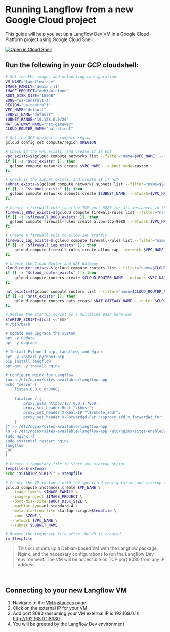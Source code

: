 # Running Langflow from a new Google Cloud project
This guide will help you set up a Langflow Dev VM in a Google Cloud Platform project using Google Cloud Shell.

[![Open in Cloud Shell](https://gstatic.com/cloudssh/images/open-btn.svg)](https://console.cloud.google.com/cloudshell/open?git_repo=https://github.com/genome21/langflow&working_dir=scripts&shellonly=true&tutorial=gcp_setup_tutorial.yaml)


## Run the following in your GCP cloudshell:

```bash
# Set the VM, image, and networking configuration
VM_NAME="langflow-dev"
IMAGE_FAMILY="debian-11"
IMAGE_PROJECT="debian-cloud"
BOOT_DISK_SIZE="100GB"
ZONE="us-central1-a"
REGION="us-central1"
VPC_NAME="default"
SUBNET_NAME="default"
SUBNET_RANGE="10.128.0.0/20"
NAT_GATEWAY_NAME="nat-gateway"
CLOUD_ROUTER_NAME="nat-client"

# Set the GCP project's compute region
gcloud config set compute/region $REGION

# Check if the VPC exists, and create it if not
vpc_exists=$(gcloud compute networks list --filter="name=$VPC_NAME" --format="value(name)")
if [[ -z "$vpc_exists" ]]; then
  gcloud compute networks create $VPC_NAME --subnet-mode=custom
fi

# Check if the subnet exists, and create it if not
subnet_exists=$(gcloud compute networks subnets list --filter="name=$SUBNET_NAME AND region=$REGION" --format="value(name)")
if [[ -z "$subnet_exists" ]]; then
  gcloud compute networks subnets create $SUBNET_NAME --network=$VPC_NAME --region=$REGION --range=$SUBNET_RANGE
fi

# Create a firewall rule to allow TCP port 8080 for all instances in the VPC
firewall_8080_exists=$(gcloud compute firewall-rules list --filter="name=allow-tcp-8080" --format="value(name)")
if [[ -z "$firewall_8080_exists" ]]; then
  gcloud compute firewall-rules create allow-tcp-8080 --network $VPC_NAME --allow tcp:8080 --source-ranges 0.0.0.0/0 --direction INGRESS
fi

# Create a firewall rule to allow IAP traffic
firewall_iap_exists=$(gcloud compute firewall-rules list --filter="name=allow-iap" --format="value(name)")
if [[ -z "$firewall_iap_exists" ]]; then
    gcloud compute firewall-rules create allow-iap --network $VPC_NAME --allow tcp:80,tcp:443 --source-ranges 35.235.240.0/20 --direction INGRESS
fi

# Create the Cloud Router and NAT Gateway
cloud_router_exists=$(gcloud compute routers list --filter="name=$CLOUD_ROUTER_NAME" --format="value(name)")
if [[ -z "$cloud_router_exists" ]]; then
    gcloud compute routers create $CLOUD_ROUTER_NAME --network $VPC_NAME --region $REGION
fi

nat_exists=$(gcloud compute routers list --filter="name=$CLOUD_ROUTER_NAME" --format="value(nats.name)")
if [[ -z "$nat_exists" ]]; then
    gcloud compute routers nats create $NAT_GATEWAY_NAME --router $CLOUD_ROUTER_NAME --auto-allocate-nat-external-ips --nat-all-subnet-ip-ranges --enable-logging --region $REGION
fi

# Define the startup script as a multiline Bash here-doc
STARTUP_SCRIPT=$(cat <<'EOF'
#!/bin/bash

# Update and upgrade the system
apt -y update
apt -y upgrade

# Install Python 3 pip, Langflow, and Nginx
apt -y install python3-pip
pip install langflow
apt-get -y install nginx

# Configure Nginx for Langflow
touch /etc/nginx/sites-available/langflow-app
echo "server {
    listen 0.0.0.0:8080;

    location / {
        proxy_pass http://127.0.0.1:7860;
        proxy_set_header Host "\$host";
        proxy_set_header X-Real-IP "\$remote_addr";
        proxy_set_header X-Forwarded-For "\$proxy_add_x_forwarded_for";
    }
}" >> /etc/nginx/sites-available/langflow-app
ln -s /etc/nginx/sites-available/langflow-app /etc/nginx/sites-enabled/
sudo nginx -t
sudo systemctl restart nginx
langflow
EOF
)

# Create a temporary file to store the startup script
tempfile=$(mktemp)
echo "$STARTUP_SCRIPT" > $tempfile

# Create the VM instance with the specified configuration and startup script
gcloud compute instances create $VM_NAME \
  --image-family $IMAGE_FAMILY \
  --image-project $IMAGE_PROJECT \
  --boot-disk-size $BOOT_DISK_SIZE \
  --machine-type=n1-standard-4 \
  --metadata-from-file startup-script=$tempfile \
  --zone $ZONE \
  --network $VPC_NAME \
  --subnet $SUBNET_NAME

# Remove the temporary file after the VM is created
rm $tempfile

```
> This script sets up a Debian-based VM with the Langflow package, Nginx, and the necessary configurations to run the Langflow Dev environment. The VM will be accessible on TCP port 8080 from any IP address.

<br>

## Connecting to your new Langflow VM
1. Navigate to the [VM instances](https://console.cloud.google.com/compute/instances) page
2. Click on the external IP for your VM
3. Add port 8080 (assuming your VM external IP is 192.168.0.1):
http://192.168.0.1:8080
4. You will be greeted by the Langflow Dev environment